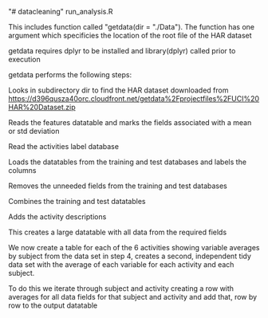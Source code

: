 "# datacleaning" 
 run_analysis.R

This includes function called "getdata(dir = "./Data"). The function has one argument which 
specificies the location of the root file of the HAR dataset

getdata requires dplyr to be installed and library(dplyr) called prior to execution

getdata performs the following steps:

Looks in subdirectory dir to find the HAR dataset downloaded from
https://d396qusza40orc.cloudfront.net/getdata%2Fprojectfiles%2FUCI%20HAR%20Dataset.zip

Reads the features datatable and marks the fields associated with a mean or std deviation

Read the activities label database

Loads the datatables from the training and test databases and labels the columns

Removes the unneeded fields from the training and test databases

Combines the training and test datatables

Adds the activity descriptions

This creates a large datatable with all data from the required fields

 We now create a table for each of the 6 activities showing variable averages by subject
from the data set in step 4, creates a second, independent tidy data set with 
 the average of each variable for each activity and each subject.


To do this we iterate through subject and activity creating a row with averages for all data fields 
for that subject and activity and add that, row by row to the output datatable
